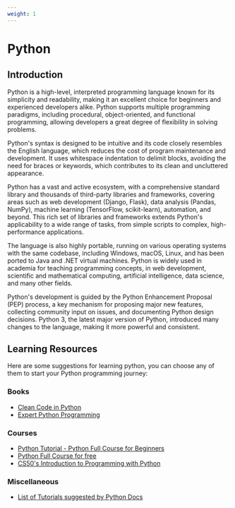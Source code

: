 ```yaml
---
weight: 1
---
```


# Python

## Introduction

Python is a high-level, interpreted programming language known for its simplicity and readability, making it an excellent choice for beginners and experienced developers alike. 
Python supports multiple programming paradigms, including procedural, object-oriented, and functional programming, allowing developers a great degree of flexibility in solving problems.

Python's syntax is designed to be intuitive and its code closely resembles the English language, which reduces the cost of program maintenance and development. It uses whitespace indentation to delimit blocks, avoiding the need for braces or keywords, which contributes to its clean and uncluttered appearance.

Python has a vast and active ecosystem, with a comprehensive standard library and thousands of third-party libraries and frameworks, covering areas such as web development (Django, Flask), data analysis (Pandas, NumPy), machine learning (TensorFlow, scikit-learn), automation, and beyond. 
This rich set of libraries and frameworks extends Python's applicability to a wide range of tasks, from simple scripts to complex, high-performance applications.

The language is also highly portable, running on various operating systems with the same codebase, including Windows, macOS, Linux, and has been ported to Java and .NET virtual machines. 
Python is widely used in academia for teaching programming concepts, in web development, scientific and mathematical computing, artificial intelligence, data science, and many other fields.

Python's development is guided by the Python Enhancement Proposal (PEP) process, a key mechanism for proposing major new features, collecting community input on issues, and documenting Python design decisions. 
Python 3, the latest major version of Python, introduced many changes to the language, making it more powerful and consistent.

## Learning Resources

Here are some suggestions for learning python, you can choose any of them to start your Python programming journey:

### Books
- [Clean Code in Python](https://www.google.de/books/edition/Clean_Code_in_Python/ZB9sDwAAQBAJ?hl=en&gbpv=0)
- [Expert Python Programming](https://www.packtpub.com/en-ca/product/expert-python-programming-fourth-edition-9781801071109)

### Courses
- [Python Tutorial - Python Full Course for Beginners](https://www.youtube.com/watch?v=_uQrJ0TkZlc)
- [Python Full Course for free](https://www.youtube.com/watch?v=XKHEtdqhLK8)
- [CS50's Introduction to Programming with Python](https://www.harvardonline.harvard.edu/course/cs50s-introduction-programming-python)

### Miscellaneous
- [List of Tutorials suggested by Python Docs](https://wiki.python.org/moin/BeginnersGuide/Programmers)
